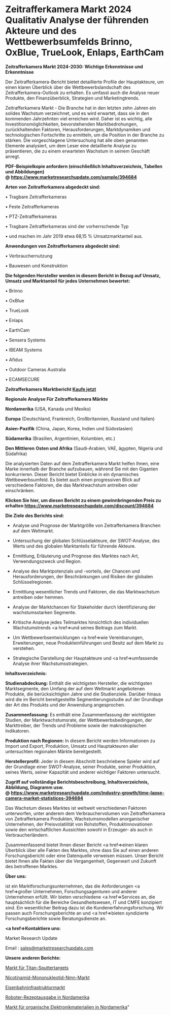 # Zeitrafferkamera Markt 2024 Qualitativ Analyse der führenden Akteure und des Wettbewerbsumfelds Brinno, OxBlue, TrueLook, Enlaps, EarthCam

<strong>Zeitrafferkamera Markt 2024-2030: Wichtige Erkenntnisse und Erkenntnisse</strong>

Der Zeitrafferkamera-Bericht bietet detaillierte Profile der Hauptakteure, um einen klaren Überblick über die Wettbewerbslandschaft des Zeitrafferkamera-Outlook zu erhalten. Es umfasst auch die Analyse neuer Produkte, den Finanzüberblick, Strategien und Marketingtrends.

Zeitrafferkamera Markt - Die Branche hat in den letzten zehn Jahren ein solides Wachstum verzeichnet, und es wird erwartet, dass sie in den kommenden Jahrzehnten viel erreichen wird. Daher ist es wichtig, alle Investitionsmöglichkeiten, bevorstehenden Marktbedrohungen, zurückhaltenden Faktoren, Herausforderungen, Marktdynamiken und technologischen Fortschritte zu ermitteln, um die Position in der Branche zu stärken. Die vorgeschlagene Untersuchung hat alle oben genannten Elemente analysiert, um dem Leser eine detaillierte Analyse zu präsentieren, die zu einem erwarteten Wachstum in seinem Geschäft anregt.

<strong><b>PDF-Beispielkopie anfordern (einschließlich Inhaltsverzeichnis, Tabellen und Abbildungen) @ </b></strong><strong><a href=https://www.marketresearchupdate.com/sample/394684><strong>https://www.marketresearchupdate.com/sample/394684</u></a></strong></strong>

<strong>Arten von Zeitrafferkamera abgedeckt sind:</strong>

• Tragbare Zeitrafferkameras

• Feste Zeitrafferkameras

• PTZ-Zeitrafferkameras

• Tragbare Zeitrafferkameras sind der vorherrschende Typ

• und machen im Jahr 2019 etwa 68,15 % Umsatzmarktanteil aus.

<strong>Anwendungen von Zeitrafferkamera abgedeckt sind:</strong>

• Verbrauchernutzung

• Bauwesen und Konstruktion

<strong>Die folgenden Hersteller werden in diesem Bericht in Bezug auf Umsatz, Umsatz und Marktanteil für jedes Unternehmen bewertet:</strong>

• Brinno

• OxBlue

• TrueLook

• Enlaps

• EarthCam

• Sensera Systems

• IBEAM Systems

• Afidus

• Outdoor Cameras Australia

• ECAMSECURE

<strong>Zeitrafferkamera Marktbericht <a href=https://www.marketresearchupdate.com/buynow/394684>Kaufe jetzt</a></strong>

<strong>Regionale Analyse Für Zeitrafferkamera Märkte</strong>

<strong>Nordamerika</strong> (USA, Kanada und Mexiko)

<strong>Europa</strong> (Deutschland, Frankreich, Großbritannien, Russland und Italien)

<strong>Asien-Pazifik</strong> (China, Japan, Korea, Indien und Südostasien)

<strong>Südamerika</strong> (Brasilien, Argentinien, Kolumbien, etc.)

<strong>Den Mittleren</strong> <strong>Osten und Afrika</strong> (Saudi-Arabien, VAE, ägypten, Nigeria und Südafrika)

Die analysierten Daten auf dem Zeitrafferkamera Markt helfen Ihnen, eine Marke innerhalb der Branche aufzubauen, während Sie mit den Giganten konkurrieren. Dieser Bericht bietet Einblicke in ein dynamisches Wettbewerbsumfeld. Es bietet auch einen progressiven Blick auf verschiedene Faktoren, die das Marktwachstum antreiben oder einschränken.

<strong>Klicken Sie hier, um diesen Bericht zu einem gewinnbringenden Preis zu erhalten
</strong><strong><a href=https://www.marketresearchupdate.com/discount/394684>https://www.marketresearchupdate.com/discount/394684</b></u></strong></a>

<strong>Die Ziele des Berichts sind:</strong>

- Analyse und Prognose der Marktgröße von Zeitrafferkamera Branchen auf dem Weltmarkt.

- Untersuchung der globalen Schlüsselakteure, der SWOT-Analyse, des Werts und des globalen Marktanteils für führende Akteure.

- Ermittlung, Erläuterung und Prognose des Marktes nach Art, Verwendungszweck und Region.

- Analyse des Marktpotenzials und -vorteils, der Chancen und Herausforderungen, der Beschränkungen und Risiken der globalen Schlüsselregionen.

- Ermittlung wesentlicher Trends und Faktoren, die das Marktwachstum antreiben oder hemmen.

- Analyse der Marktchancen für Stakeholder durch Identifizierung der wachstumsstarken Segmente.

- Kritische Analyse jedes Teilmarktes hinsichtlich des individuellen Wachstumstrends <a href=>und</a> seines Beitrags zum Markt.

- Um Wettbewerbsentwicklungen <a href=>wie</a> Vereinbarungen, Erweiterungen, neue Produkteinführungen und Besitz auf dem Markt zu verstehen.

- Strategische Darstellung der Hauptakteure und <a href=>umfas</a>sende Analyse ihrer Wachstumsstrategien.

<strong>Inhaltsverzeichnis:</strong>

<strong>Studienabdeckung:</strong> Enthält die wichtigsten Hersteller, die wichtigsten Marktsegmente, den Umfang der auf dem Weltmarkt angebotenen Produkte, die berücksichtigten Jahre und die Studienziele. Darüber hinaus wird die im Bericht bereitgestellte Segmentierungsstudie auf der Grundlage der Art des Produkts und der Anwendung angesprochen.

<strong>Zusammenfassung:</strong> Es enthält eine Zusammenfassung der wichtigsten Studien, der Marktwachstumsrate, der Wettbewerbsbedingungen, der Markttreiber, der Trends und Probleme sowie der makroskopischen Indikatoren.

<strong>Produktion nach Regionen:</strong> In diesem Bericht werden Informationen zu Import und Export, Produktion, Umsatz und Hauptakteuren aller untersuchten regionalen Märkte bereitgestellt.

<strong>Herstellerprofil:</strong> Jeder in diesem Abschnitt beschriebene Spieler wird auf der Grundlage einer SWOT-Analyse, seiner Produkte, seiner Produktion, seines Werts, seiner Kapazität und anderer wichtiger Faktoren untersucht.

<strong><b>Zugriff auf vollständige Berichtsbeschreibung, Inhaltsverzeichnis, Abbildung, Diagramm usw. @ </b></strong><strong><a href=https://www.marketresearchupdate.com/industry-growth/time-lapse-camera-market-statistices-394684>https://www.marketresearchupdate.com/industry-growth/time-lapse-camera-market-statistices-394684</a></strong>

Das Wachstum dieses Marktes ist weltweit verschiedenen Faktoren unterworfen, unter anderem dem Verbrauchervolumen von Zeitrafferkamera von Zeitrafferkamera Produkten, Wachstumsmodellen anorganischer Unternehmen, der Preisvolatilität von Rohstoffen, Produktinnovationen sowie den wirtschaftlichen Aussichten sowohl in Erzeuger- als auch in Verbraucherländern.

Zusammenfassend bietet Ihnen dieser Bericht <a href=>einen</a> klaren Überblick über alle Fakten des Marktes, ohne dass Sie auf einen anderen Forschungsbericht oder eine Datenquelle verweisen müssen. Unser Bericht bietet Ihnen alle Fakten über die Vergangenheit, Gegenwart und Zukunft des betroffenen Marktes.

<strong>Über uns:</strong>

 ist ein Marktforschungsunternehmen, das die Anforderungen <a href=>großer</a> Unternehmen, Forschungsagenturen und anderer Unternehmen erfüllt. Wir bieten verschiedene <a href=>Services</a> an, die hauptsächlich für die Bereiche Gesundheitswesen, IT und CMFE konzipiert sind. Ein wesentlicher Beitrag dazu ist die Kundenerfahrungsforschung. Wir passen auch Forschungsberichte an und <a href=>bieten</a> syndizierte Forschungsberichte sowie Beratungsdienste an.

<strong><a href=>Kontaktiere uns:</a></strong>

Market Research Update

Email : sales@marketresearchupdate.com

<strong>Unsere anderen Berichte:</strong>

<a href=https://www.linkedin.com/pulse/titanium-sputtering-target-market-2023-future>Markt für Titan-Sputtertargets</a>

<a href=https://www.linkedin.com/pulse/nicotinamide-mononucleotide-nmn-market-research>Nicotinamid-Mononukleotid-Nmn-Markt</a>

<a href=https://www.linkedin.com/pulse/railway-infrastructure-market-size-share-outlook-growth>Eisenbahninfrastrukturmarkt</a>

<a href=https://www.linkedin.com/pulse/north-america-robotic-prescription-dispensing>Roboter-Rezeptausgabe in Nordamerika</a>

<a href=https://www.linkedin.com/pulse/north-america-organic-electronics-materials-market-size>Markt für organische Elektronikmaterialien in Nordamerika</a>"
